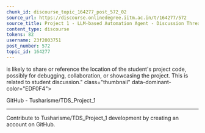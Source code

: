 ```yaml
---
chunk_id: discourse_topic_164277_post_572_02
source_url: https://discourse.onlinedegree.iitm.ac.in/t/164277/572
source_title: Project 1 - LLM-based Automation Agent - Discussion Thread [TDS Jan 2025]
content_type: discourse
tokens: 82
username: 23f2003751
post_number: 572
topic_id: 164277
---
```


 is likely to share or reference the location of the student's project code, possibly for debugging, collaboration, or showcasing the project. This is related to student discussion." class="thumbnail" data-dominant-color="EDF0F4">

GitHub - Tusharisme/TDS_Project_1

---

Contribute to Tusharisme/TDS_Project_1 development by creating an account on GitHub.

